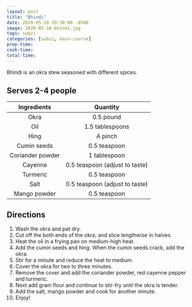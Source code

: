 ```yaml
---
layout: post
title: "Bhindi"
date: 2020-05-18 19:30:00 -0500
image: 2020-05-18-bhindi.jpg
tags: subzi
categories: [subzi, main-course]
prep-time:
cook-time:
total-time:
---
```


Bhindi is an okra stew seasoned with different spices.

## Serves 2-4 people

|    Ingredients   |            Quantity            |
|:----------------:|:------------------------------:|
|       Okra       |            0.5 pound           |
|        Oil       |         1.5 tablespoons        |
|       Hing       |             A pinch            |
|    Cumin seeds   |          0.5 teaspoon          |
| Coriander powder |          1 tablespoon          |
|      Cayenne     | 0.5 teaspoon (adjust to taste) |
|     Turmeric     |          0.5 teaspoon          |
|       Salt       | 0.5 teaspoon (adjust to taste) |
|   Mango powder   |          0.5 teaspoon          |

## Directions

1.	Wash the okra and pat dry.
2.	Cut off the both ends of the okra, and slice lengthwise in halves.
3.	Heat the oil in a frying pan on medium-high heat.
4.	Add the cumin seeds and hing. When the cumin seeds crack, add the okra.
5.	Stir for a minute and reduce the heat to medium.
6.	Cover the okra for two to three minutes.
7.	Remove the cover and add the coriander powder, red cayenne pepper and turmeric.
8.	Next add gram flour and continue to stir-fry until the okra is tender.
9.	Add the salt, mango powder and cook for another minute.
10.	Enjoy!
